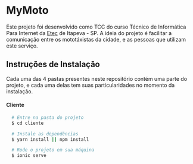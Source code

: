 # MyMoto
Este projeto foi desenvolvido como TCC do curso Técnico de Informática Para Internet da [Etec](https://www.etecitapeva.com.br/) de Itapeva - SP.
A ideia do projeto é facilitar a comunicação entre os mototáxistas da cidade, e as pessoas que utilizam este serviço.

## Instruções de Instalação
Cada uma das 4 pastas presentes neste repositório contém uma parte do projeto, e cada uma delas tem suas particularidades no momento da instalação.

#### Cliente
```bash
  # Entre na pasta do projeto
  $ cd cliente

  # Instale as dependências
  $ yarn install || npm install

  # Rode o projeto em sua máquina
  $ ionic serve
```